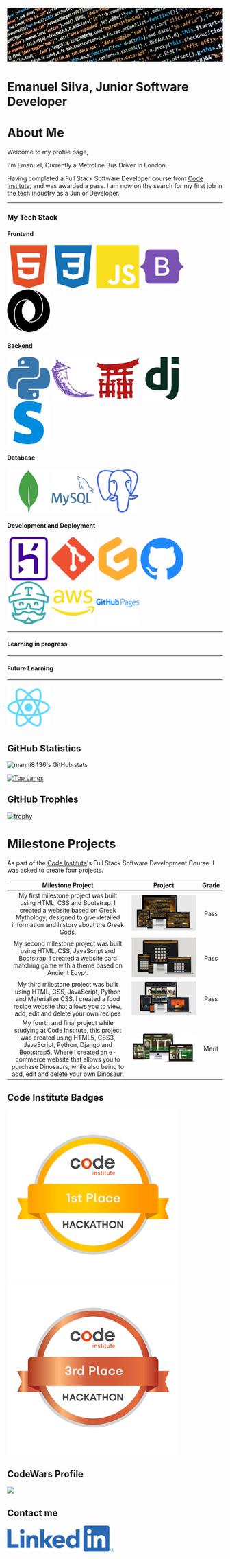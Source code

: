 ![Banner Image](images/coding-image.jpg)

# Emanuel Silva, Junior Software Developer

# About Me

Welcome to my profile page,

I'm Emanuel, Currently a Metroline Bus Driver in London.

Having completed a Full Stack Software Developer course from [Code Institute](https://codeinstitute.net/), and was awarded a pass. I am now on the search for my first job in the tech industry as a Junior Developer.



---

### My Tech Stack 

#### **Frontend**

![HTML5](images/html.svg) ![CSS3](images/css.svg) ![JS](images/JavaScript.svg) ![JS](images/bootstrap.svg) ![JS](images/json.svg)

#### **Backend**

![Python](images/python.svg) ![Flask](images/flask.svg) ![Jinja](images/jinja.svg) ![Django](images/django.svg) ![Stripe](images/stripe.svg)

#### **Database**

![MongoDB](images/mongodb.svg) ![MySQL](images/mysql.svg) ![PostgreSQL](images/postgresql.svg)

#### **Development and Deployment**

![Heroku](images/heroku.svg) ![Git](images/git.svg) ![Gitpod](images/gitpod.svg) ![GitHub](images/github.svg) ![Travis CI](images/travisci.svg) ![AWS](images/aws.svg)  ![GitHub Pages](images/githubpages.svg)

---

#### **Learning in progress**

---

#### **Future Learning**

---

![React](images/reactjs.svg)

## GitHub Statistics

![manni8436's GitHub stats](https://github-readme-stats.vercel.app/api?username=manni8436&show_icons=true&theme=chartreuse-dark)

[![Top Langs](https://github-readme-stats.vercel.app/api/top-langs/?username=manni8436&theme=chartreuse-dark&layout=compact)](https://github.com/anuraghazra/github-readme-stats)

## GitHub Trophies

[![trophy](https://github-profile-trophy.vercel.app/?username=manni8436&margin-w=45&theme=matrix)](https://github.com/manni8436/github-profile-trophy)


# Milestone Projects

As part of the [Code Institute](https://codeinstitute.net/)'s Full Stack Software Development Course. I was asked to create four projects.

|  Milestone Project       | Project | Grade  |
| :----------------------: | :----------------------: | :---: |
|  My first milestone project was built using HTML, CSS and Bootstrap. I created a website based on Greek Mythology, designed to give detailed information and history about the Greek Gods. | [<img src="./images/MS1-responsive-image.png">](https://manni8436.github.io/MS1-Project/) | Pass  |
|  My second milestone project was built using HTML, CSS, JavaScript and Bootstrap. I created a website card matching game with a theme based on Ancient Egypt. | [<img src="./images/MS2-responsive-image.png">](https://manni8436.github.io/MS2-Project/) | Pass  |
|  My third milestone project was built using HTML, CSS, JavaScript, Python and Materialize CSS. I created a food recipe website that allows you to view, add, edit and delete your own recipes | [<img src="./images/MS3-responsive-image.png">](https://for-the-love-of-food.herokuapp.com/) | Pass  |
|  My fourth and final project while studying at Code Institute, this project was created using HTML5, CSS3, JavaScript, Python, Django and Bootstrap5. Where I created an e-commerce website that allows you to purchase Dinosaurs, while also being to add, edit and delete your own Dinosaur. | [<img src="./images/MS4-responsive-image.png">](https://dinotopia.herokuapp.com/) | Merit  |

## Code Institute Badges

![Happy Holidays Hackathon](images/happy-holidays-hackathon-badge.png) ![Retro Gaming Hackathon](images/retrogaming-hackathon-badge.png)

## CodeWars Profile

![](https://www.codewars.com/users/manni8436/badges/large)

## Contact me

[<img src="./linked-in.png" width="250">](https://www.linkedin.com/in/emanuel-da-silva/)
